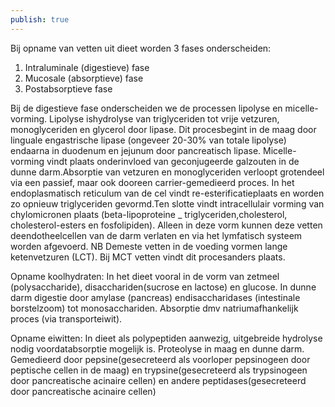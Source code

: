 ```yaml
---
publish: true
---
```

Bij opname van vetten uit dieet worden 3 fases onderscheiden:
1. Intraluminale (digestieve) fase
2. Mucosale (absorptieve) fase
3. Postabsorptieve fase

 Bij de digestieve fase onderscheiden we de processen lipolyse en micelle-vorming. Lipolyse ishydrolyse van triglyceriden tot vrije vetzuren, monoglyceriden en glycerol door lipase. Dit procesbegint in de maag door linguale engastrische lipase (ongeveer 20-30% van totale lipolyse) endaarna in duodenum en jejunum door pancreatisch lipase. Micelle-vorming vindt plaats onderinvloed van geconjugeerde galzouten in de dunne darm.Absorptie van vetzuren en monoglyceriden verloopt grotendeel via een passief, maar ook dooreen carrier-gemedieerd proces. In het endoplasmatisch reticulum van de cel vindt re-esterificatieplaats en worden zo opnieuw triglyceriden gevormd.Ten slotte vindt intracellulair vorming van chylomicronen plaats (beta-lipoproteine _ triglyceriden,cholesterol, cholesterol-esters en fosfolipiden). Alleen in deze vorm kunnen deze vetten deendotheelcellen van de darm verlaten en via het lymfatisch systeem worden afgevoerd. NB Demeste vetten in de voeding vormen lange ketenvetzuren (LCT). Bij MCT vetten vindt dit procesanders plaats.
 
 
 
 Opname koolhydraten: In het dieet vooral in de vorm van zetmeel (polysaccharide), disacchariden(sucrose en lactose) en glucose. In dunne darm digestie door amylase (pancreas) endisaccharidases (intestinale borstelzoom) tot monosacchariden. Absorptie dmv natriumafhankelijk proces (via transporteiwit).
 
 Opname eiwitten: In dieet als polypeptiden aanwezig, uitgebreide hydrolyse nodig voordatabsorptie mogelijk is. Proteolyse in maag en dunne darm. Gemedieerd door pepsine(gesecreteerd als voorloper pepsinogeen door peptische cellen in de maag) en trypsine(gesecreteerd als trypsinogeen door pancreatische acinaire cellen) en andere peptidases(gesecreteerd door pancreatische acinaire cellen)